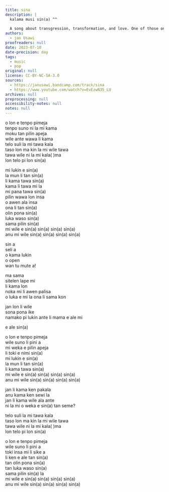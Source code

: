 ```yaml
---
title: sina
description: |
  kalama musi sin(a) ^^
  
  A song about transgression, transformation, and love. One of those ones where at the current moment, my best attempts at explaining it further amount to gesturing semi-wildly at the lyrics with copious amounts of nodding and eyebrow-raising. Also puns! We love puns.
authors:
  - jan Usawi
proofreaders: null
date: 2023-07-10
date-precision: day
tags:
  - music
  - pop
original: null
license: CC-BY-NC-SA-3.0
sources:
  - https://janusawi.bandcamp.com/track/sina
  - https://www.youtube.com/watch?v=EvEzwN35_LU
archives: null
preprocessing: null
accessibility-notes: null
notes: null
---
```


o lon e tenpo pimeja  \
tenpo suno ni la mi kama  \
moku tan pilin apeja  \
wile ante wawa li kama  \
telo suli la mi tawa kala  \
taso lon ma kin la mi wile tawa  \
tawa wile ni la mi kala( )ma  \
lon telo pi lon sin(a)

mi lukin e sin(a)  \
la mun li tan sin(a)  \
li kama tawa sin(a)  \
kama li tawa mi la  \
mi pana tawa sin(a)  \
pilin wawa lon insa  \
o awen ala insa  \
ona li tan sin(a)  \
olin pona sin(a)  \
luka waso sin(a)  \
sama pilin sin(a)  \
mi wile e sin(a) sin(a) sin(a) sin(a)  \
anu mi wile sin(a) sin(a) sin(a) sin(a)

sin a  \
seli a  \
o kama lukin  \
o open  \
wan tu mute a!

ma sama  \
sitelen lape mi  \
li kama lon  \
noka mi li awen palisa  \
o luka e mi la ona li sama kon

jan lon li wile  \
sona pona ike  \
namako pi lukin ante li mama e ale mi

e ale sin(a)

o lon e tenpo pimeja  \
wile suno li pini a  \
mi weka e pilin apeja  \
li toki e nimi sin(a)  \
mi lukin e sin(a)  \
la mun li tan sin(a)  \
li kama tawa sin(a)  \
mi wile e sin(a) sin(a) sin(a) sin(a)  \
anu mi wile sin(a) sin(a) sin(a) sin(a)

jan li kama ken pakala  \
anu kama ken sewi la  \
jan li kama wile ala ante  \
ni la mi o weka e sin(a) tan seme?

telo suli la mi tawa kala  \
taso lon ma kin la mi wile tawa  \
tawa wile ni la mi kala( )ma  \
lon telo pi lon sin(a)

o lon e tenpo pimeja  \
wile suno li pini a  \
toki insa mi li sike a  \
li ken e ale tan sin(a)  \
tan olin pona sin(a)  \
tan luka waso sin(a)  \
sama pilin sin(a) la  \
mi wile e sin(a) sin(a) sin(a) sin(a)  \
anu mi wile sin(a) sin(a) sin(a) sin(a)
